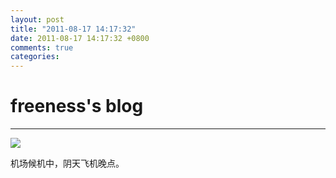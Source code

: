 ```yaml
---
layout: post
title: "2011-08-17 14:17:32"
date: 2011-08-17 14:17:32 +0800
comments: true
categories: 
---
```


# freeness's blog

----------

![](http://okqmqrbgo.bkt.clouddn.com/201108171417321.jpg)

>
机场候机中，阴天飞机晚点。